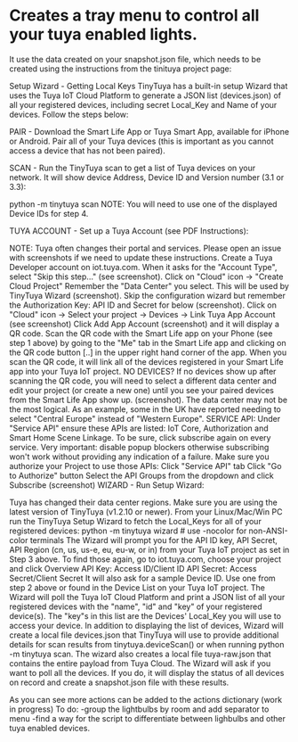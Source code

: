 # Creates a tray menu to control all your tuya enabled lights.
It use the data created on your snapshot.json file, which needs to be created using the instructions from the tinituya project page:

Setup Wizard - Getting Local Keys
TinyTuya has a built-in setup Wizard that uses the Tuya IoT Cloud Platform to generate a JSON list (devices.json) of all your registered devices, including secret Local_Key and Name of your devices. Follow the steps below:

PAIR - Download the Smart Life App or Tuya Smart App, available for iPhone or Android. Pair all of your Tuya devices (this is important as you cannot access a device that has not been paired).

SCAN - Run the TinyTuya scan to get a list of Tuya devices on your network. It will show device Address, Device ID and Version number (3.1 or 3.3):

python -m tinytuya scan
NOTE: You will need to use one of the displayed Device IDs for step 4.

TUYA ACCOUNT - Set up a Tuya Account (see PDF Instructions):

NOTE: Tuya often changes their portal and services. Please open an issue with screenshots if we need to update these instructions.
Create a Tuya Developer account on iot.tuya.com. When it asks for the "Account Type", select "Skip this step..." (see screenshot).
Click on "Cloud" icon -> "Create Cloud Project"
Remember the "Data Center" you select. This will be used by TinyTuya Wizard (screenshot).
Skip the configuration wizard but remember the Authorization Key: API ID and Secret for below (screenshot).
Click on "Cloud" icon -> Select your project -> Devices -> Link Tuya App Account (see screenshot)
Click Add App Account (screenshot) and it will display a QR code. Scan the QR code with the Smart Life app on your Phone (see step 1 above) by going to the "Me" tab in the Smart Life app and clicking on the QR code button [..] in the upper right hand corner of the app. When you scan the QR code, it will link all of the devices registered in your Smart Life app into your Tuya IoT project.
NO DEVICES? If no devices show up after scanning the QR code, you will need to select a different data center and edit your project (or create a new one) until you see your paired devices from the Smart Life App show up. (screenshot). The data center may not be the most logical. As an example, some in the UK have reported needing to select "Central Europe" instead of "Western Europe".
SERVICE API: Under "Service API" ensure these APIs are listed: IoT Core, Authorization and Smart Home Scene Linkage. To be sure, click subscribe again on every service. Very important: disable popup blockers otherwise subscribing won't work without providing any indication of a failure. Make sure you authorize your Project to use those APIs:
Click "Service API" tab
Click "Go to Authorize" button
Select the API Groups from the dropdown and click Subscribe (screenshot)
WIZARD - Run Setup Wizard:

Tuya has changed their data center regions. Make sure you are using the latest version of TinyTuya (v1.2.10 or newer).
From your Linux/Mac/Win PC run the TinyTuya Setup Wizard to fetch the Local_Keys for all of your registered devices:
python -m tinytuya wizard   # use -nocolor for non-ANSI-color terminals
The Wizard will prompt you for the API ID key, API Secret, API Region (cn, us, us-e, eu, eu-w, or in) from your Tuya IoT project as set in Step 3 above.
To find those again, go to iot.tuya.com, choose your project and click Overview
API Key: Access ID/Client ID
API Secret: Access Secret/Client Secret
It will also ask for a sample Device ID. Use one from step 2 above or found in the Device List on your Tuya IoT project.
The Wizard will poll the Tuya IoT Cloud Platform and print a JSON list of all your registered devices with the "name", "id" and "key" of your registered device(s). The "key"s in this list are the Devices' Local_Key you will use to access your device.
In addition to displaying the list of devices, Wizard will create a local file devices.json that TinyTuya will use to provide additional details for scan results from tinytuya.deviceScan() or when running python -m tinytuya scan. The wizard also creates a local file tuya-raw.json that contains the entire payload from Tuya Cloud.
The Wizard will ask if you want to poll all the devices. If you do, it will display the status of all devices on record and create a snapshot.json file with these results.

As you can see more actions can be added to the actions dictionary (work in progress)
To do: 
-group the lightbulbs by room and add separator to menu
-find a way for the script to differentiate between lighbulbs and other tuya enabled devices.

